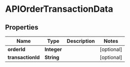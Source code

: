 

# APIOrderTransactionData

## Properties

Name | Type | Description | Notes
------------ | ------------- | ------------- | -------------
**orderId** | **Integer** |  |  [optional]
**transactionId** | **String** |  |  [optional]





